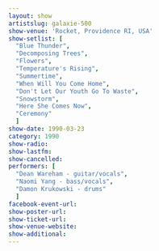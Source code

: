 ```yaml
---
layout: show
artistslug: galaxie-500
show-venue: 'Rocket, Providence RI, USA'
show-setlist: [
  "Blue Thunder",
  "Decomposing Trees",
  "Flowers",
  "Temperature's Rising",
  "Summertime",
  "When Will You Come Home",
  "Don't Let Our Youth Go To Waste",
  "Snowstorm",
  "Here She Comes Now",
  "Ceremony"
  ]
show-date: 1990-03-23
category: 1990
show-radio: 
show-lastfm: 
show-cancelled: 
performers: [
  "Dean Wareham - guitar/vocals",
  "Naomi Yang - bass/vocals",
  "Damon Krukowski - drums"
  ]
facebook-event-url: 
show-poster-url: 
show-ticket-url: 
show-venue-website: 
show-additional: 
---
```


